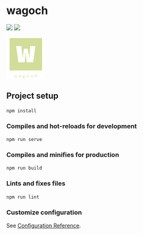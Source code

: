 # wagoch
![](https://github.com/pureone-tcy/wagoch/workflows/Node%20CI/badge.svg)
![](https://img.shields.io/github/v/release/pureone-tcy/wagoch)

<img width="20%" alt="wagoch logo.png" src="src/assets/logo.png">

## Project setup
```
npm install
```

### Compiles and hot-reloads for development
```
npm run serve
```

### Compiles and minifies for production
```
npm run build
```

### Lints and fixes files
```
npm run lint
```

### Customize configuration
See [Configuration Reference](https://cli.vuejs.org/config/).

